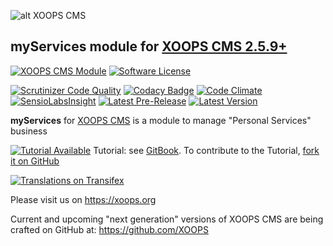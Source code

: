![alt XOOPS CMS](https://xoops.org/images/logoXoops4GithubRepository.png)
## myServices module for  [XOOPS CMS 2.5.9+](https://xoops.org)
[![XOOPS CMS Module](https://img.shields.io/badge/XOOPS%20CMS-Module-blue.svg)](https://xoops.org)
[![Software License](https://img.shields.io/badge/license-GPL-brightgreen.svg?style=flat)](http://www.gnu.org/licenses/gpl-2.0.html)

[![Scrutinizer Code Quality](https://img.shields.io/scrutinizer/g/mambax7/myservices.svg?style=flat)](https://scrutinizer-ci.com/g/mambax7/myservices/?branch=master)
[![Codacy Badge](https://api.codacy.com/project/badge/Grade/75c75ab42460433a95afa6e2a314974a)](https://www.codacy.com/app/mambax7/myservices_2)
[![Code Climate](https://img.shields.io/codeclimate/github/mambax7/myservices.svg?style=flat)](https://codeclimate.com/github/mambax7/myservices)
[![SensioLabsInsight](https://insight.sensiolabs.com/projects/dc1413e0-bffa-426c-a14f-ac408dad5699/mini.png)](https://insight.sensiolabs.com/projects/dc1413e0-bffa-426c-a14f-ac408dad5699)
[![Latest Pre-Release](https://img.shields.io/github/tag/mambax7/myservices.svg?style=flat)](https://github.com/mambax7/myservices/tags/)
[![Latest Version](https://img.shields.io/github/release/mambax7/myservices.svg?style=flat)](https://github.com/mambax7/myservices/releases/)

**myServices** for [XOOPS CMS](https://xoops.org) is a module to manage "Personal Services" business

[![Tutorial Available](https://xoops.org/images/tutorial-available-blue.svg)](https://www.gitbook.com/book/xoops/myservices-tutorial/) Tutorial: see [GitBook](https://www.gitbook.com/book/xoops/myservices-tutorial/).
To contribute to the Tutorial, [fork it on GitHub](https://github.com/XoopsDocs/myservices-tutorial)

[![Translations on Transifex](https://xoops.org/images/translations-transifex-blue.svg)](https://www.transifex.com/xoops)

Please visit us on https://xoops.org

Current and upcoming "next generation" versions of XOOPS CMS are being crafted on GitHub at: https://github.com/XOOPS

